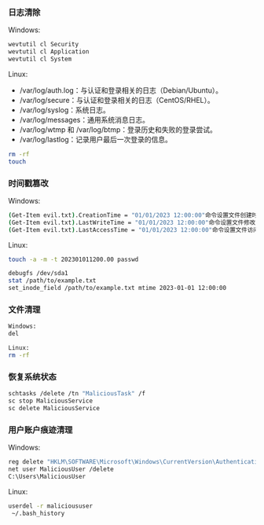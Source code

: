 ### 日志清除

Windows:

```bash
wevtutil cl Security
wevtutil cl Application
wevtutil cl System
```

Linux:

+	/var/log/auth.log：与认证和登录相关的日志（Debian/Ubuntu）。
+	/var/log/secure：与认证和登录相关的日志（CentOS/RHEL）。
+	/var/log/syslog：系统日志。
+	/var/log/messages：通用系统消息日志。
+	/var/log/wtmp 和 /var/log/btmp：登录历史和失败的登录尝试。
+	/var/log/lastlog：记录用户最后一次登录的信息。


```bash
rm -rf
touch
```

### 时间戳篡改

Windows:

```bash
(Get-Item evil.txt).CreationTime = "01/01/2023 12:00:00"命令设置文件创建时间
(Get-Item evil.txt).LastWriteTime = "01/01/2023 12:00:00"命令设置文件修改时间
(Get-Item evil.txt).LastAccessTime = "01/01/2023 12:00:00"命令设置文件访问时间
```

Linux:

```bash
touch -a -m -t 202301011200.00 passwd

debugfs /dev/sda1
stat /path/to/example.txt
set_inode_field /path/to/example.txt mtime 2023-01-01 12:00:00
```

### 文件清理

```bash
Windows:
del

Linux:
rm -rf
```

### 恢复系统状态

```bash
schtasks /delete /tn "MaliciousTask" /f
sc stop MaliciousService
sc delete MaliciousService
```

### 用户账户痕迹清理

Windows:

```bash
reg delete "HKLM\SOFTWARE\Microsoft\Windows\CurrentVersion\Authentication\LogonUI\UserTile" /f
net user MaliciousUser /delete
C:\Users\MaliciousUser
```

Linux:

```bash
userdel -r malicioususer
 ~/.bash_history
```

